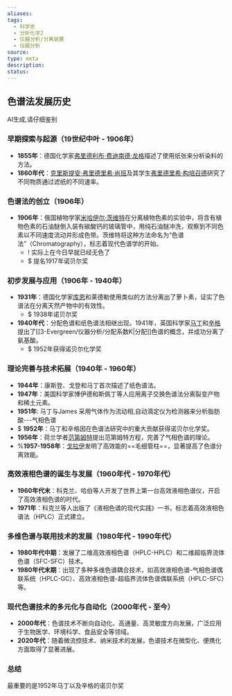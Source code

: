 ```yaml
---
aliases: 
tags:
  - 科学史
  - 分析化学2
  - 仪器分析/分离装置
  - 仪器分析
source: 
type: meta
description: 
status:
---
```


## 色谱法发展历史

AI生成,请仔细鉴别

### 早期探索与起源（19世纪中叶 - 1906年）
- **1855年**：德国化学家[弗里德利布·费迪南德·龙格](https://en.wikipedia.org/wiki/Friedlieb_Ferdinand_Runge)描述了使用纸张来分析染料的方法。
- **1860年代**：[克里斯提安·弗里德里希·尚班](https://en.wikipedia.org/wiki/Christian_Friedrich_Sch%C3%B6nbein)及其学生[弗里德里希·构培召德](https://en.wikipedia.org/wiki/Friedrich_Goppelsroeder)研究了不同物质通过滤纸的不同速率。

### 色谱法的创立（1906年）
- **1906年**：俄国植物学家[米哈伊尔·茨维特](https://en.wikipedia.org/wiki/Mikhail_Tsvet)在分离植物色素的实验中，将含有植物色素的石油醚倒入装有碳酸钙的玻璃管中，用纯石油醚冲洗，观察到不同色素以不同速度流动并形成色带。茨维特将这种方法命名为“色谱法”（Chromatography），标志着现代色谱学的开始。
	- ! 实际上在今日早就已经无色了
	- $ 提名1917年诺贝尔奖

### 初步发展与应用（1906年 - 1940年）
- **1931年**：德国化学家[库恩](https://en.wikipedia.org/wiki/Richard_Kuhn)和莱德勒使用类似的方法分离出了萝卜素，证实了色谱法在分离天然产物中的有效性。
	- $ 1938年诺贝尔奖
- **1940年代**：分配色谱和纸色谱法相继出现。1941年，英国科学家[马丁](https://en.wikipedia.org/wiki/Archer_Martin)和[辛格](https://en.wikipedia.org/wiki/Richard_Synge)提出了[[3-Evergreen/仪器分析/分配系数K|分配]]色谱的概念，并成功分离了氨基酸。
	- $ 1952年获得诺贝尔化学奖

### 理论完善与技术拓展（1940年 - 1960年）
- **1944年**：康斯登、戈登和马丁首次描述了纸色谱法。
- **1947年**：美国科学家博伊德和斯佩丁等人应用离子交换色谱法分离裂变产物和稀土元素。
- **1951年**: 马丁与James 采用气体作为流动相,自动滴定仪为检测器来分析脂肪酸---气相色谱
- $ **1952年**：马丁和辛格因在色谱法研究中的重大贡献获得诺贝尔化学奖。
- **1956年**：荷兰学者[范第姆特](https://en.wikipedia.org/wiki/J._van_Deemter)提出范第姆特方程，完善了气相色谱的理论。
- %**1957-1958年**：[戈拉伊](https://en.wikipedia.org/wiki/John_W._C._Golay)发明了高效能的==毛细管柱==，显著提高了色谱分离效能。

### 高效液相色谱的诞生与发展（1960年代 - 1970年代）
- **1960年代末**：科克兰、哈伯等人开发了世界上第一台高效液相色谱仪，开启了高效液相色谱的时代。
- **1971年**：科克兰等人出版了《液相色谱的现代实践》一书，标志着高效液相色谱法（HPLC）正式建立。

### 多维色谱与联用技术的发展（1980年代 - 1990年代）
- **1980年代中期**：发展了二维高效液相色谱（HPLC-HPLC）和二维超临界流体色谱（SFC-SFC）技术。
- **1980年代末期**：出现了多种多维色谱耦合技术，如高效液相色谱-气相色谱偶联系统（HPLC-GC）、高效液相色谱-超临界流体色谱偶联系统（HPLC-SFC）等。

### 现代色谱技术的多元化与自动化（2000年代 - 至今）
- **2000年代**：色谱技术不断向自动化、高通量、高灵敏度方向发展，广泛应用于生物医学、环境科学、食品安全等领域。
- **2020年代**：随着微流控技术、纳米技术的发展，色谱技术在微型化、便携化方面取得了显著进展。

### 总结

最重要的是1952年马丁以及辛格的诺贝尔奖

